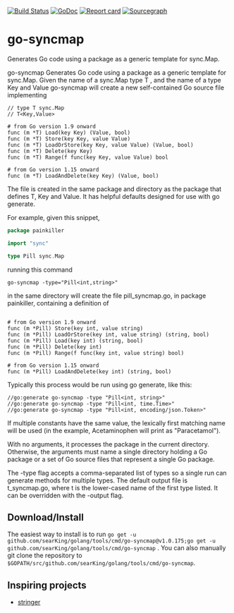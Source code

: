 [![Build Status](https://travis-ci.org/searKing/travis-ci.svg?branch=go-syncmap)](https://travis-ci.org/searKing/travis-ci)
[![GoDoc](https://godoc.org/github.com/searKing/golang/tools/cmd/go-syncmap?status.svg)](https://godoc.org/github.com/searKing/golang/tools/cmd/go-syncmap)
[![Report card](https://goreportcard.com/badge/github.com/searKing/golang/tools/cmd/go-syncmap)](https://goreportcard.com/report/github.com/searKing/golang/tools/cmd/go-syncmap)
[![Sourcegraph](https://sourcegraph.com/github.com/searKing/golang/-/badge.svg)](https://sourcegraph.com/github.com/searKing/travis-ci@go-syncmap?badge)

# go-syncmap

Generates Go code using a package as a generic template for sync.Map.

go-syncmap Generates Go code using a package as a generic template for sync.Map. Given the name of a sync.Map type T ,
and the name of a type Key and Value go-syncmap will create a new self-contained Go source file implementing

```
// type T sync.Map
// T<Key,Value>

# from Go version 1.9 onward 
func (m *T) Load(key Key) (Value, bool)
func (m *T) Store(key Key, value Value)
func (m *T) LoadOrStore(key Key, value Value) (Value, bool)
func (m *T) Delete(key Key)
func (m *T) Range(f func(key Key, value Value) bool

# from Go version 1.15 onward 
func (m *T) LoadAndDelete(key Key) (Value, bool)
```

The file is created in the same package and directory as the package that defines T, Key and Value. It has helpful
defaults designed for use with go generate.

For example, given this snippet,

```go
package painkiller

import "sync"

type Pill sync.Map
```

running this command

```
go-syncmap -type="Pill<int,string>"
```

in the same directory will create the file pill_syncmap.go, in package painkiller, containing a definition of

```

# from Go version 1.9 onward 
func (m *Pill) Store(key int, value string)
func (m *Pill) LoadOrStore(key int, value string) (string, bool)
func (m *Pill) Load(key int) (string, bool)
func (m *Pill) Delete(key int)
func (m *Pill) Range(f func(key int, value string) bool)

# from Go version 1.15 onward 
func (m *Pill) LoadAndDelete(key int) (string, bool)
```

Typically this process would be run using go generate, like this:

```
//go:generate go-syncmap -type "Pill<int, string>"
//go:generate go-syncmap -type "Pill<int, time.Time>"
//go:generate go-syncmap -type "Pill<int, encoding/json.Token>"
```

If multiple constants have the same value, the lexically first matching name will be used (in the example, Acetaminophen
will print as "Paracetamol").

With no arguments, it processes the package in the current directory. Otherwise, the arguments must name a single
directory holding a Go package or a set of Go source files that represent a single Go package.

The -type flag accepts a comma-separated list of types so a single run can generate methods for multiple types. The
default output file is t_syncmap.go, where t is the lower-cased name of the first type listed. It can be overridden with
the -output flag.

## Download/Install

The easiest way to install is to
run `go get -u github.com/searKing/golang/tools/cmd/go-syncmap@v1.0.175;go get -u github.com/searKing/golang/tools/cmd/go-syncmap`
. You can also manually git clone the repository to `$GOPATH/src/github.com/searKing/golang/tools/cmd/go-syncmap`.

## Inspiring projects

* [stringer](https://godoc.org/golang.org/x/tools/cmd/stringer)
